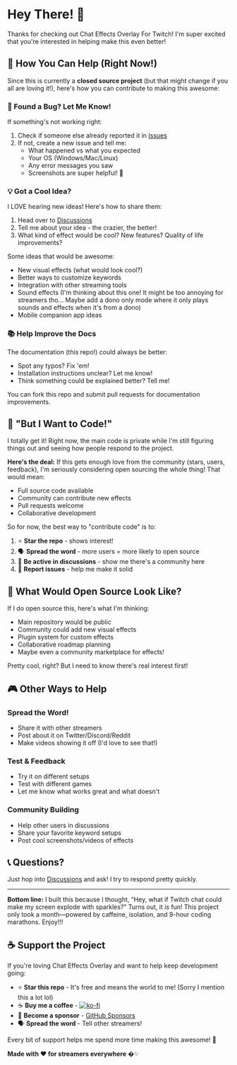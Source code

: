# Hey There! 👋

Thanks for checking out Chat Effects Overlay For Twitch! I'm super excited that you're interested in helping make this even better!

## 🎉 How You Can Help (Right Now!)

Since this is currently a **closed source project** (but that might change if you all are loving it!), here's how you can contribute to making this awesome:

### 🐛 Found a Bug? Let Me Know!

If something's not working right:
1. Check if someone else already reported it in [Issues](https://github.com/rydaguy101/Chat-Effects-Overlay-For-Twitch/issues)
2. If not, create a new issue and tell me:
   - What happened vs what you expected
   - Your OS (Windows/Mac/Linux)
   - Any error messages you saw
   - Screenshots are super helpful! 📸

### 💡 Got a Cool Idea?

I LOVE hearing new ideas! Here's how to share them:
1. Head over to [Discussions](https://github.com/rydaguy101/Chat-Effects-Overlay-For-Twitch/discussions)
2. Tell me about your idea - the crazier, the better!
3. What kind of effect would be cool? New features? Quality of life improvements?

Some ideas that would be awesome:
- New visual effects (what would look cool?)
- Better ways to customize keywords
- Integration with other streaming tools
- Sound effects (I'm thinking about this one! It might be too annoying for streamers tho... Maybe add a dono only mode where it only plays sounds and effects when it's from a dono)
- Mobile companion app ideas

### 📚 Help Improve the Docs

The documentation (this repo!) could always be better:
- Spot any typos? Fix 'em!
- Installation instructions unclear? Let me know!
- Think something could be explained better? Tell me!

You can fork this repo and submit pull requests for documentation improvements.

## 🤔 "But I Want to Code!"

I totally get it! Right now, the main code is private while I'm still figuring things out and seeing how people respond to the project. 

**Here's the deal:** If this gets enough love from the community (stars, users, feedback), I'm seriously considering open sourcing the whole thing! That would mean:
- Full source code available
- Community can contribute new effects
- Pull requests welcome
- Collaborative development

So for now, the best way to "contribute code" is to:
1. ⭐ **Star the repo** - shows interest!
2. 🗣️ **Spread the word** - more users = more likely to open source
3. 💬 **Be active in discussions** - show me there's a community here
4. 🐛 **Report issues** - help me make it solid

## 🌟 What Would Open Source Look Like?

If I do open source this, here's what I'm thinking:
- Main repository would be public
- Community could add new visual effects  
- Plugin system for custom effects
- Collaborative roadmap planning
- Maybe even a community marketplace for effects!

Pretty cool, right? But I need to know there's real interest first!

## 🎮 Other Ways to Help

### Spread the Word!
- Share it with other streamers
- Post about it on Twitter/Discord/Reddit
- Make videos showing it off (I'd love to see that!)

### Test & Feedback
- Try it on different setups
- Test with different games
- Let me know what works great and what doesn't

### Community Building
- Help other users in discussions
- Share your favorite keyword setups
- Post cool screenshots/videos of effects

## 📞 Questions?

Just hop into [Discussions](https://github.com/rydaguy101/Chat-Effects-Overlay-For-Twitch/discussions) and ask! I try to respond pretty quickly.

---
**Bottom line:** I built this because I thought, “Hey, what if Twitch chat could make my screen explode with sparkles?” Turns out, it *is* fun! This project only took a month—powered by caffeine, isolation, and 9-hour coding marathons. Enjoy!!!

## ☕ Support the Project

If you're loving Chat Effects Overlay and want to help keep development going:

- ⭐ **Star this repo** - It's free and means the world to me! (Sorry I mention this a lot lol)
- ☕ **Buy me a coffee** - [![ko-fi](https://ko-fi.com/img/githubbutton_sm.svg)](https://ko-fi.com/Q5Q01LD6WM)
- 💝 **Become a sponsor** - [GitHub Sponsors](https://github.com/sponsors/rydaguy101)
- 🗣️ **Spread the word** - Tell other streamers!

Every bit of support helps me spend more time making this awesome! 🚀

**Made with ❤️ for streamers everywhere** �✨